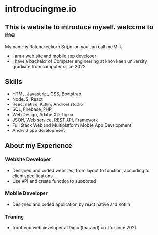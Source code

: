 # introducingme.io
## This is website to introduce myself. welcome to me
My name is Ratchaneekorn Srijan-on you can call me Milk
- I am a web site and mobile app developer
- I have a bachelor of Computer engineering at khon kaen university graduate from computer since 2022
## Skills
- HTML, Javascript, CSS, Bootstrap
- NodeJS, React
- React native, Kotlin, Android studio
- SQL, Firebase, PHP 
- Web Design, Adobe XD, figma
- JSON, Web service, REST API, Framework
- Full Stack Web and Multiplatform Mobile App Development
- Android app development
## About my Experience
### Website Developer
- Designed and coded websites, from layout to function, according to client specifications
- Use API  and create function to supported
### Mobile Developer
- Designed and coded application by react native and Kotlin
### Traning
- front-end web developer at Digio (thailand) co. ltd since 2021
 
